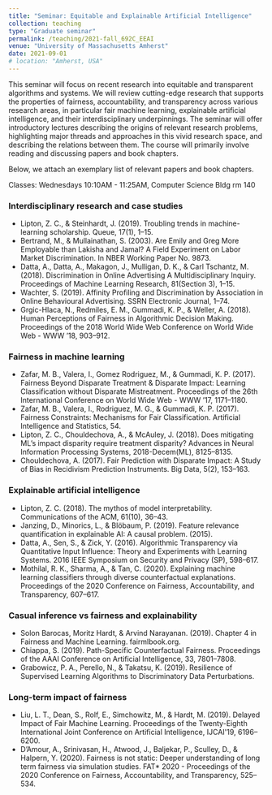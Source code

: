 ```yaml
---
title: "Seminar: Equitable and Explainable Artificial Intelligence"
collection: teaching
type: "Graduate seminar"
permalink: /teaching/2021-fall_692C_EEAI
venue: "University of Massachusetts Amherst"
date: 2021-09-01
# location: "Amherst, USA"
---
```


This seminar will focus on recent research into equitable and transparent algorithms and systems. We will review cutting-edge research that supports the properties of fairness, accountability, and transparency across various research areas, in particular fair machine learning, explainable artificial intelligence, and their interdisciplinary underpinnings. The seminar will offer introductory lectures describing the origins of relevant research problems, highlighting major threads and approaches in this vivid research space, and describing the relations between them. The course will primarily involve reading and discussing papers and book chapters.

Below, we attach an exemplary list of relevant papers and book chapters.

Classes: Wednesdays 10:10AM - 11:25AM, Computer Science Bldg rm 140

### Interdisciplinary research and case studies
* Lipton, Z. C., & Steinhardt, J. (2019). Troubling trends in machine-learning scholarship. Queue, 17(1), 1–15.
* Bertrand, M., & Mullainathan, S. (2003). Are Emily and Greg More Employable than Lakisha and Jamal? A Field Experiment on Labor Market Discrimination. In NBER Working Paper No. 9873.
* Datta, A., Datta, A., Makagon, J., Mulligan, D. K., & Carl Tschantz, M. (2018). Discrimination in Online Advertising A Multidisciplinary Inquiry. Proceedings of Machine Learning Research, 81(Section 3), 1–15.
* Wachter, S. (2019). Affinity Profiling and Discrimination by Association in Online Behavioural Advertising. SSRN Electronic Journal, 1–74.
* Grgic-Hlaca, N., Redmiles, E. M., Gummadi, K. P., & Weller, A. (2018). Human Perceptions of Fairness in Algorithmic Decision Making. Proceedings of the 2018 World Wide Web Conference on World Wide Web - WWW ’18, 903–912.

### Fairness in machine learning
* Zafar, M. B., Valera, I., Gomez Rodriguez, M., & Gummadi, K. P. (2017). Fairness Beyond Disparate Treatment & Disparate Impact: Learning Classification without Disparate Mistreatment. Proceedings of the 26th International Conference on World Wide Web - WWW ’17, 1171–1180.
* Zafar, M. B., Valera, I., Rodriguez, M. G., & Gummadi, K. P. (2017). Fairness Constraints: Mechanisms for Fair Classification. Artificial Intelligence and Statistics, 54.
* Lipton, Z. C., Chouldechova, A., & McAuley, J. (2018). Does mitigating ML’s impact disparity require treatment disparity? Advances in Neural Information Processing Systems, 2018-Decem(ML), 8125–8135.
* Chouldechova, A. (2017). Fair Prediction with Disparate Impact: A Study of Bias in Recidivism Prediction Instruments. Big Data, 5(2), 153–163.

### Explainable artificial intelligence
* Lipton, Z. C. (2018). The mythos of model interpretability. Communications of the ACM, 61(10), 36–43.
* Janzing, D., Minorics, L., & Blöbaum, P. (2019). Feature relevance quantification in explainable AI: A causal problem. (2015).
* Datta, A., Sen, S., & Zick, Y. (2016). Algorithmic Transparency via Quantitative Input Influence: Theory and Experiments with Learning Systems. 2016 IEEE Symposium on Security and Privacy (SP), 598–617.
* Mothilal, R. K., Sharma, A., & Tan, C. (2020). Explaining machine learning classifiers through diverse counterfactual explanations. Proceedings of the 2020 Conference on Fairness, Accountability, and Transparency, 607–617.

### Casual inference vs fairness and explainability
* Solon Barocas, Moritz Hardt, & Arvind Narayanan. (2019). Chapter 4 in Fairness and Machine Learning. fairmlbook.org.
* Chiappa, S. (2019). Path-Specific Counterfactual Fairness. Proceedings of the AAAI Conference on Artificial Intelligence, 33, 7801–7808.
* Grabowicz, P. A., Perello, N., & Takatsu, K. (2019). Resilience of Supervised Learning Algorithms to Discriminatory Data Perturbations.

### Long-term impact of fairness
* Liu, L. T., Dean, S., Rolf, E., Simchowitz, M., & Hardt, M. (2019). Delayed Impact of Fair Machine Learning. Proceedings of the Twenty-Eighth International Joint Conference on Artificial Intelligence, IJCAI'19, 6196–6200.
* D’Amour, A., Srinivasan, H., Atwood, J., Baljekar, P., Sculley, D., & Halpern, Y. (2020). Fairness is not static: Deeper understanding of long term fairness via simulation studies. FAT* 2020 - Proceedings of the 2020 Conference on Fairness, Accountability, and Transparency, 525–534.

